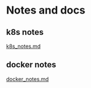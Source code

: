 # Notes and docs

## k8s notes

[k8s_notes.md](k8s_notes.md)

## docker notes

[docker_notes.md](docker_notes.md)